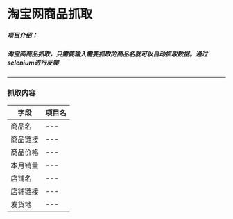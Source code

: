 
# 淘宝网商品抓取

##### 项目介绍：
##### 淘宝网商品抓取，只需要输入需要抓取的商品名就可以自动抓取数据。通过selenium进行反爬

****  
### 抓取内容

|字段|项目名|
|---|---
|商品名|---
|商品链接|---
|商品价格|---
|本月销量|---
|店铺名|---
|店铺链接|---
|发货地|---


